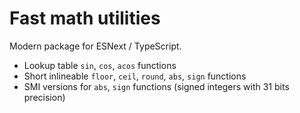 # Fast math utilities

Modern package for ESNext / TypeScript.

- Lookup table `sin`, `cos`, `acos` functions
- Short inlineable `floor`, `ceil`, `round`, `abs`, `sign` functions
- SMI versions for `abs`, `sign` functions (signed integers with 31 bits precision)

